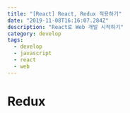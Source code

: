 ```yaml
---
title: "[React] React, Redux 적용하기"
date: "2019-11-08T16:16:07.284Z"
description: "React로 Web 개발 시작하기"
category: develop
tags:
  - develop
  - javascript
  - react
  - web
---
```


# Redux
